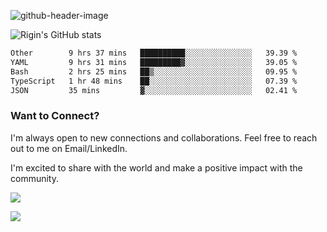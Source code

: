 
![github-header-image](https://github.com/riginoommen/riginoommen/assets/3840244/889cae65-df55-4cda-86cc-bf21bf1f2e96)

![Rigin's GitHub stats](https://github-readme-stats.vercel.app/api?username=riginoommen\&show_icons=true\&show=reviews,discussions_started,discussions_answered,prs_merged,prs_merged_percentage)


<!--START_SECTION:waka-->

```txt
Other        9 hrs 37 mins   ██████████░░░░░░░░░░░░░░░   39.39 %
YAML         9 hrs 31 mins   █████████▓░░░░░░░░░░░░░░░   39.05 %
Bash         2 hrs 25 mins   ██▒░░░░░░░░░░░░░░░░░░░░░░   09.95 %
TypeScript   1 hr 48 mins    ██░░░░░░░░░░░░░░░░░░░░░░░   07.39 %
JSON         35 mins         ▓░░░░░░░░░░░░░░░░░░░░░░░░   02.41 %
```

<!--END_SECTION:waka-->

### Want to Connect?

I'm always open to new connections and collaborations. Feel free to reach out to me on Email/LinkedIn.

I'm excited to share with the world and make a positive impact with the community.

![](https://komarev.com/ghpvc/?username=riginoommen)

![](https://hit.yhype.me/github/profile?user_id=3840244)

